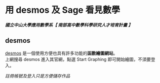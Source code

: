 # 用 desmos 及 Sage 看見數學
##### 國立中山大學應用數學系【 南部高中數學科學研究人才培育計畫 】

## desmos
[desmos](https://www.desmos.com/) 是一個使用方便也具有許多功能的**函數繪圖網站**。  
上網搜尋 desmos 進入其官網，點選 Start Graphing 即可開始繪圖，不須要登入。

_註冊帳號及登入只是方便儲存作品_

